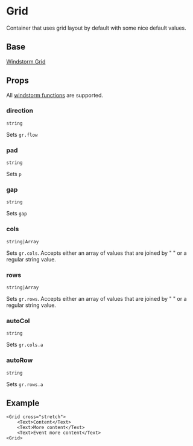 # Grid

Container that uses grid layout by default with some nice default values.

## Base
[Windstorm Grid](https://axel669.github.io/lib.windstorm/#components-grid)

## Props
All [windstorm functions](https://axel669.github.io/lib.windstorm/#css-shorthands)
are supported.


### direction
`string`

Sets `gr.flow`

### pad
`string`

Sets `p`

### gap
`string`

Sets `gap`

### cols
`string|Array`

Sets `gr.cols`. Accepts either an array of values that are joined by " "
or a regular string value.

### rows
`string|Array`

Sets `gr.rows`. Accepts either an array of values that are joined by " "
or a regular string value.

### autoCol
`string`

Sets `gr.cols.a`

### autoRow
`string`

Sets `gr.rows.a`

## Example
```svelte
<Grid cross="stretch">
    <Text>Content</Text>
    <Text>More content</Text>
    <Text>Event more content</Text>
<Grid>
```
